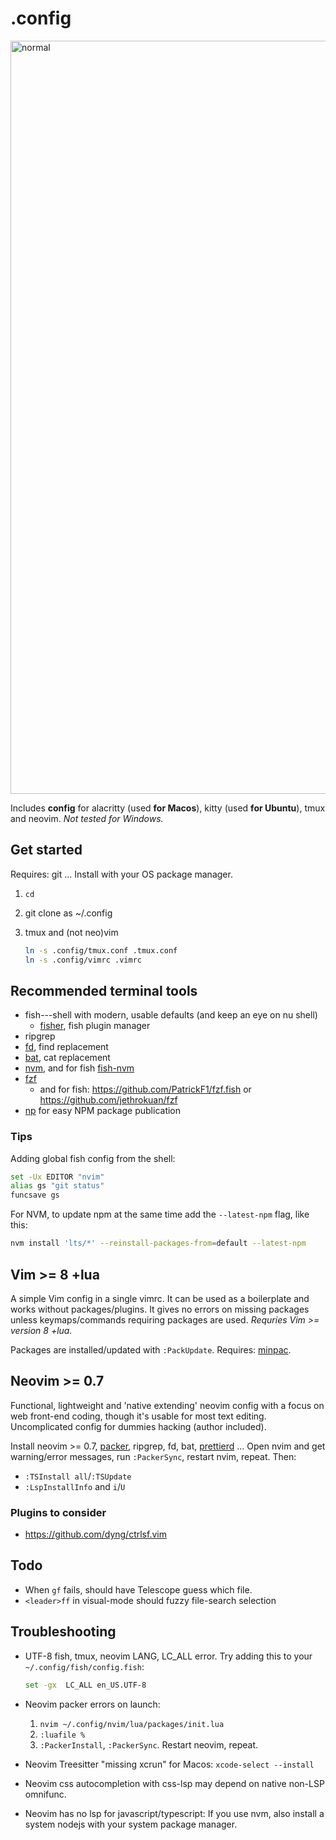 # .config

<img width="1205" alt="normal" src="https://user-images.githubusercontent.com/729055/174159129-26121552-2c49-4f43-bb63-1fb0ff722bf7.png">

Includes **config** for alacritty (used **for Macos**), kitty (used **for Ubuntu**), tmux and neovim. *Not tested for Windows.*

## Get started

Requires: git ... Install with your OS package manager.

1. `cd`
2. git clone as ~/.config
3. tmux and (not neo)vim

	```sh
	ln -s .config/tmux.conf .tmux.conf
	ln -s .config/vimrc .vimrc
	```

## Recommended terminal tools

- fish---shell with modern, usable defaults (and keep an eye on nu shell)
	- [fisher](https://github.com/jorgebucaran/fisher), fish plugin manager
- ripgrep
- [fd](https://github.com/sharkdp/fd), find replacement
- [bat](https://github.com/sharkdp/bat), cat replacement
- [nvm](https://github.com/nvm-sh/nvm), and for fish [fish-nvm](https://github.com/FabioAntunes/fish-nvm)
- [fzf](https://github.com/junegunn/fzf)
	- and for fish: https://github.com/PatrickF1/fzf.fish or https://github.com/jethrokuan/fzf
- [np](https://github.com/sindresorhus/np) for easy NPM package publication

### Tips

Adding global fish config from the shell:

```sh
set -Ux EDITOR "nvim"
alias gs "git status"
funcsave gs
```

For NVM, to update npm at the same time add the `--latest-npm` flag, like this:

```sh
nvm install 'lts/*' --reinstall-packages-from=default --latest-npm
```

## Vim >= 8 +lua

A simple Vim config in a single vimrc. It can be used as a boilerplate and works without packages/plugins. It gives no errors on missing packages unless keymaps/commands requiring packages are used. *Requries Vim >= version 8 +lua.*

Packages are installed/updated with `:PackUpdate`. Requires:
[minpac](https://github.com/k-takata/minpac).

## Neovim >= 0.7

Functional, lightweight and 'native extending' neovim config with a focus on web front-end coding, though it's usable for most text editing. Uncomplicated config for dummies hacking (author included).

Install neovim >= 0.7, [packer](https://github.com/wbthomason/packer.nvim), ripgrep, fd, bat, [prettierd](https://github.com/fsouza/prettierd) ... Open nvim and get warning/error messages, run `:PackerSync`, restart nvim, repeat. Then:

- `:TSInstall all`/`:TSUpdate`
- `:LspInstallInfo` and `i`/`U`

### Plugins to consider

- https://github.com/dyng/ctrlsf.vim

## Todo

- When `gf` fails, should have Telescope guess which file.
- `<leader>ff` in visual-mode should fuzzy file-search selection

## Troubleshooting

- UTF-8 fish, tmux, neovim LANG, LC_ALL error. Try adding this to your `~/.config/fish/config.fish`:

	```sh
	set -gx  LC_ALL en_US.UTF-8
	```

- Neovim packer errors on launch:

	1. `nvim ~/.config/nvim/lua/packages/init.lua`
	2. `:luafile %`
	3. `:PackerInstall`, `:PackerSync`. Restart neovim, repeat.

- Neovim Treesitter "missing xcrun" for Macos: `xcode-select --install`

- Neovim css autocompletion with css-lsp may depend on native non-LSP omnifunc.

- Neovim has no lsp for javascript/typescript: If you use nvm, also install a system nodejs with your system package manager.


[gl]: https://github.com/junegunn/gv.vim
[gd]: https://github.com/sindrets/diffview.nvim
[nts]: https://github.com/nvim-treesitter/nvim-treesitter
